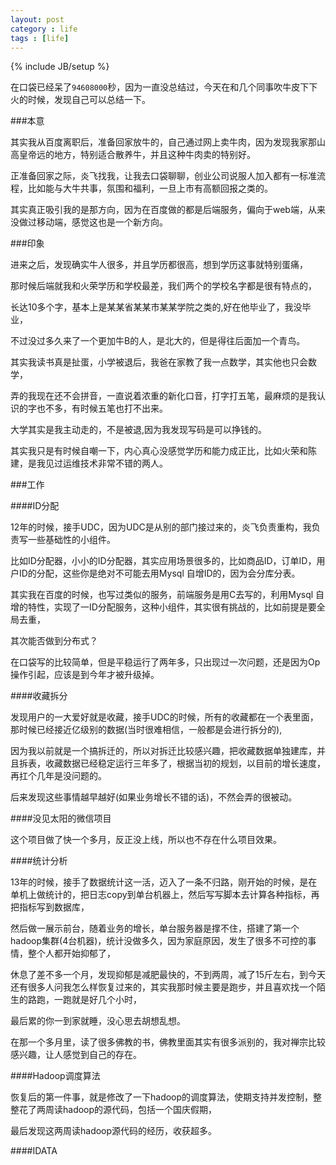 ```yaml
---
layout: post
category : life
tags : [life]
---
```

{% include JB/setup %}


在口袋已经呆了`94608000`秒，因为一直没总结过，今天在和几个同事吹牛皮下下火的时候，发现自己可以总结一下。

###本意

其实我从百度离职后，准备回家放牛的，自己通过网上卖牛肉，因为发现我家那山高皇帝远的地方，特别适合散养牛，并且这种牛肉卖的特别好。

正准备回家之际，炎飞找我，让我去口袋聊聊，创业公司说服人加入都有一标准流程，比如能与大牛共事，氛围和福利，一旦上市有高额回报之类的。

其实真正吸引我的是那方向，因为在百度做的都是后端服务，偏向于web端，从来没做过移动端，感觉这也是一个新方向。

###印象

进来之后，发现确实牛人很多，并且学历都很高，想到学历这事就特别蛋痛，

那时候后端就我和火荣学历和学校最差，我们两个的学校名字都是很有特点的，

长达10多个字，基本上是某某省某某市某某学院之类的,好在他毕业了，我没毕业，

不过没过多久来了一个更加牛B的人，是北大的，但是得往后面加一个青鸟。


其实我读书真是扯蛋，小学被退后，我爸在家教了我一点数学，其实他也只会数学，


弄的我现在还不会拼音，一直说着浓重的新化口音，打字打五笔，最麻烦的是我认识的字也不多，有时候五笔也打不出来。


大学其实是我主动走的，不是被退,因为我发现写码是可以挣钱的。

其实我只是有时候自嘲一下，内心真心没感觉学历和能力成正比，比如火荣和陈建，是我见过运维技术非常不错的两人。



###工作


####ID分配

12年的时候，接手UDC，因为UDC是从别的部门接过来的，炎飞负责重构，我负责写一些基础性的小组件。

比如ID分配器，小小的ID分配器，其实应用场景很多的，比如商品ID，订单ID，用户ID的分配，这些你是绝对不可能去用Mysql 自增ID的，因为会分库分表。

其实我在百度的时候，也写过类似的服务，前端服务是用C去写的，利用Mysql 自增的特性，实现了一ID分配服务，这种小组件，其实很有挑战的，比如前提是要全局去重，

其次能否做到分布式？

在口袋写的比较简单，但是平稳运行了两年多，只出现过一次问题，还是因为Op操作引起，应该是到今年才被升级掉。


####收藏拆分

发现用户的一大爱好就是收藏，接手UDC的时候，所有的收藏都在一个表里面，那时候已经接近亿级别的数据(当时很难相信，一般都是会进行拆分的),

因为我以前就是一个搞拆迁的，所以对拆迁比较感兴趣，把收藏数据单独建库，并且拆表，收藏数据已经稳定运行三年多了，根据当初的规划，以目前的增长速度，再扛个几年是没问题的。

后来发现这些事情越早越好(如果业务增长不错的话)，不然会弄的很被动。


####没见太阳的微信项目

这个项目做了快一个多月，反正没上线，所以也不存在什么项目效果。


####统计分析

13年的时候，接手了数据统计这一活，迈入了一条不归路，刚开始的时候，是在单机上做统计的，把日志copy到单台机器上，然后写写脚本去计算各种指标，再把指标写到数据库，

然后做一展示前台，随着业务的增长，单台服务器是撑不住，搭建了第一个hadoop集群(4台机器)，统计没做多久，因为家庭原因，发生了很多不可控的事情，整个人都开始抑郁了，

休息了差不多一个月，发现抑郁是减肥最快的，不到两周，减了15斤左右，到今天还有很多人问我怎么样恢复过来的，其实我那时候主要是跑步，并且喜欢找一个陌生的路跑，一跑就是好几个小时，

最后累的你一到家就睡，没心思去胡想乱想。

在那一个多月里，读了很多佛教的书，佛教里面其实有很多派别的，我对禅宗比较感兴趣，让人感觉到自己的存在。


####Hadoop调度算法

恢复后的第一件事，就是修改了一下hadoop的调度算法，使期支持并发控制，整整花了两周读hadoop的源代码，包括一个国庆假期，

最后发现这两周读hadoop源代码的经历，收获超多。


####IDATA


